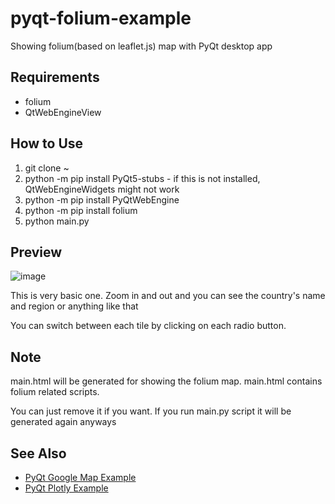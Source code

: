 # pyqt-folium-example
Showing folium(based on leaflet.js) map with PyQt desktop app

## Requirements
* folium
* QtWebEngineView

## How to Use
1. git clone ~
2. python -m pip install PyQt5-stubs - if this is not installed, QtWebEngineWidgets might not work
3. python -m pip install PyQtWebEngine
4. python -m pip install folium
5. python main.py

## Preview

![image](https://user-images.githubusercontent.com/55078043/215922355-15b6d6ed-8a38-4908-8812-fae528cb2810.png)

This is very basic one. Zoom in and out and you can see the country's name and region or anything like that

You can switch between each tile by clicking on each radio button.

## Note

main.html will be generated for showing the folium map. main.html contains folium related scripts.

You can just remove it if you want. If you run main.py script it will be generated again anyways

## See Also
* <a href="https://github.com/yjg30737/pyqt-googlemap-example">PyQt Google Map Example</a>
* <a href="https://github.com/yjg30737/pyqt-plotly-example.git">PyQt Plotly Example</a>
